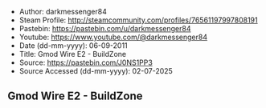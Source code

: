- Author: darkmessenger84
- Steam Profile: http://steamcommunity.com/profiles/76561197997808191
- Pastebin: https://pastebin.com/u/darkmessenger84
- Youtube: https://www.youtube.com/@darkmessenger84
- Date (dd-mm-yyyy): 06-09-2011
- Title: Gmod Wire E2 - BuildZone
- Source: https://pastebin.com/J0NS1PP3
- Source Accessed (dd-mm-yyyy): 02-07-2025

## Gmod Wire E2 - BuildZone
